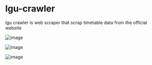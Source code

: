 # lgu-crawler

lgu crawler is web scraper that scrap timetable data from the official website 

![image](https://github.com/Zain-ul-din/lgu-crawler/assets/78583049/f7880efe-f089-4b74-9c0e-9b89cb84b613)

![image](https://github.com/Zain-ul-din/lgu-crawler/assets/78583049/2a2b02c6-1239-44af-a3ed-08043d448182)

![image](https://github.com/Zain-ul-din/lgu-crawler/assets/78583049/01563603-777b-4db7-9841-2cc34a253313)
